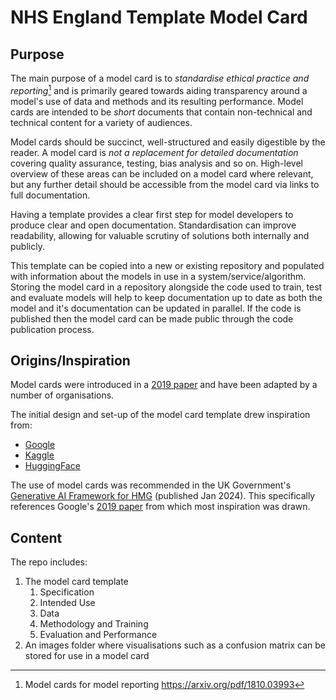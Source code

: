 # NHS England Template Model Card


## Purpose
The main purpose of a model card is to *standardise ethical practice and reporting*[^1] and is primarily geared towards aiding transparency around a model's use of data and methods and its resulting performance. Model cards are intended to be *short* documents that contain non-technical and technical content for a variety of audiences.

Model cards should be succinct, well-structured and easily digestible by the reader. A model card is *not a replacement for detailed documentation* covering quality assurance, testing, bias analysis and so on. High-level overview of these areas can be included on a model card where relevant, but any further detail should be accessible from the model card via links to full documentation.

[^1]: Model cards for model reporting https://arxiv.org/pdf/1810.03993

Having a template provides a clear first step for model developers to produce clear and open documentation. Standardisation can improve readability, allowing for valuable scrutiny of solutions both internally and publicly.

This template can be copied into a new or existing repository and populated with information about the models in use in a system/service/algorithm. Storing the model card in a repository alongside the code used to train, test and evaluate models will help to keep documentation up to date as both the model and it's documentation can be updated in parallel. If the code is published then the model card can be made public through the code publication process.


## Origins/Inspiration

Model cards were introduced in a [2019 paper](https://arxiv.org/pdf/1810.03993) and have been adapted by a number of organisations.

The initial design and set-up of the model card template drew inspiration from:
* [Google](https://modelcards.withgoogle.com/object-detection) 
* [Kaggle](https://www.kaggle.com/code/var0101/model-cards)
* [HuggingFace](https://huggingface.co/docs/hub/en/model-cards)

The use of model cards was recommended in the UK Government's [Generative AI Framework for HMG](https://www.gov.uk/government/publications/generative-ai-framework-for-hmg/generative-ai-framework-for-hmg-html#:~:text=a%20particular%20person.-,Ethics,-The%20ethical%20questions) (published Jan 2024). This specifically references Google's [2019 paper](https://arxiv.org/pdf/1810.03993) from which most inspiration was drawn.

## Content
The repo includes:

1. The model card template
    1. Specification
    2. Intended Use
    3. Data
    4. Methodology and Training
    5. Evaluation and Performance
2. An images folder where visualisations such as a confusion matrix can be stored for use in a model card

